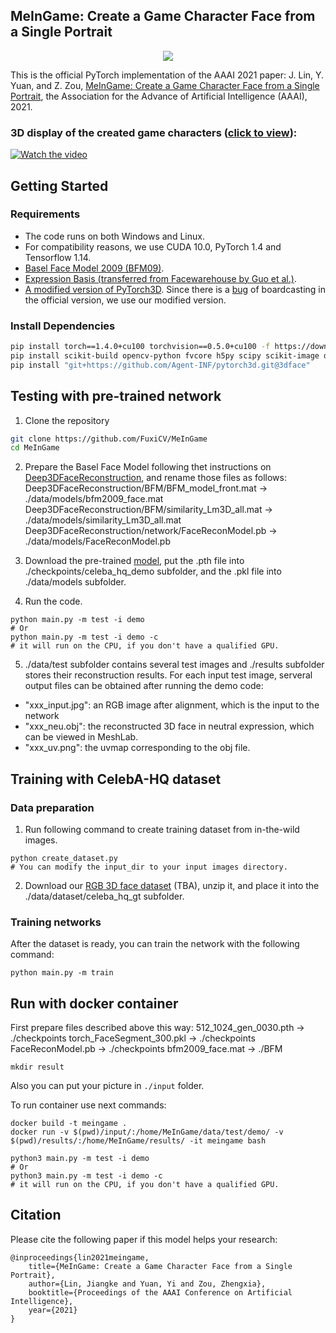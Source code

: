 ## MeInGame: Create a Game Character Face from a Single Portrait ##

<p align="center"> 
<img src="data/examples/teaser.png">
</p>


This is the official PyTorch implementation of the AAAI 2021 paper:
J. Lin, Y. Yuan, and Z. Zou, [MeInGame: Create a Game Character Face from a Single Portrait](https://arxiv.org/abs/2102.02371), the Association for the Advance of Artificial Intelligence (AAAI), 2021.

### 3D display of the created game characters ([click to view](https://youtu.be/597cvKOegfE)): ###
[![Watch the video](data/examples/demo.png)](https://youtu.be/597cvKOegfE)

## Getting Started
### Requirements ###

- The code runs on both Windows and Linux.
- For compatibility reasons, we use CUDA 10.0, PyTorch 1.4 and Tensorflow 1.14.
- [Basel Face Model 2009 (BFM09)](https://faces.dmi.unibas.ch/bfm/main.php?nav=1-0&id=basel_face_model). 
- [Expression Basis (transferred from Facewarehouse by Guo et al.)](https://github.com/Juyong/3DFace).
- [A modified version of PyTorch3D](https://github.com/Agent-INF/pytorch3d/tree/3dface). Since there is a [bug](https://github.com/facebookresearch/pytorch3d/issues/192) of boardcasting in the official version, we use our modified version.

### Install Dependencies ###

```bash
pip install torch==1.4.0+cu100 torchvision==0.5.0+cu100 -f https://download.pytorch.org/whl/torch_stable.html
pip install scikit-build opencv-python fvcore h5py scipy scikit-image dlib face-alignment==1.2.0 scikit-learn tensorflow-gpu==1.14.0 gast==0.2.2
pip install "git+https://github.com/Agent-INF/pytorch3d.git@3dface"
```

## Testing with pre-trained network

1. Clone the repository 

```bash
git clone https://github.com/FuxiCV/MeInGame
cd MeInGame
```

2. Prepare the Basel Face Model following thet instructions on [Deep3DFaceReconstruction](https://github.com/microsoft/Deep3DFaceReconstruction#testing-with-pre-trained-network), and rename those files as follows:
Deep3DFaceReconstruction/BFM/BFM_model_front.mat -> ./data/models/bfm2009_face.mat
Deep3DFaceReconstruction/BFM/similarity_Lm3D_all.mat -> ./data/models/similarity_Lm3D_all.mat
Deep3DFaceReconstruction/network/FaceReconModel.pb -> ./data/models/FaceReconModel.pb

3. Download the pre-trained [model](https://drive.google.com/drive/folders/10YG_18w5nCS889WsfBB4AZxBNHnTP4Xn?usp=sharing), put the .pth file into ./checkpoints/celeba_hq_demo subfolder, and the .pkl file into ./data/models subfolder.

4. Run the code.

```
python main.py -m test -i demo
# Or
python main.py -m test -i demo -c
# it will run on the CPU, if you don't have a qualified GPU.
```

5. ./data/test subfolder contains several test images and ./results subfolder stores their reconstruction results. For each input test image, serveral output files can be obtained after running the demo code:
  - "xxx_input.jpg": an RGB image after alignment, which is the input to the network
  - "xxx_neu.obj": the reconstructed 3D face in neutral expression, which can be viewed in MeshLab.
  - "xxx_uv.png": the uvmap corresponding to the obj file.


## Training with CelebA-HQ dataset
### Data preparation ###
1. Run following command to create training dataset from in-the-wild images.
```
python create_dataset.py
# You can modify the input_dir to your input images directory.
```

2. Download our [RGB 3D face dataset]() (TBA), unzip it, and place it into the ./data/dataset/celeba_hq_gt subfolder.

### Training networks ###
After the dataset is ready, you can train the network with the following command:
```
python main.py -m train
```

## Run with docker container
First prepare files described above this way:
512_1024_gen_0030.pth -> ./checkpoints
torch_FaceSegment_300.pkl -> ./checkpoints
FaceReconModel.pb -> ./checkpoints
bfm2009_face.mat -> ./BFM
```
mkdir result
```
Also you can put your picture in `./input` folder.

To run container use next commands:
```
docker build -t meingame .
docker run -v $(pwd)/input/:/home/MeInGame/data/test/demo/ -v $(pwd)/results/:/home/MeInGame/results/ -it meingame bash

python3 main.py -m test -i demo
# Or
python3 main.py -m test -i demo -c
# it will run on the CPU, if you don't have a qualified GPU.

```
## Citation

Please cite the following paper if this model helps your research:

	@inproceedings{lin2021meingame,
	    title={MeInGame: Create a Game Character Face from a Single Portrait},
	    author={Lin, Jiangke and Yuan, Yi and Zou, Zhengxia},
	    booktitle={Proceedings of the AAAI Conference on Artificial Intelligence},
	    year={2021}
	}